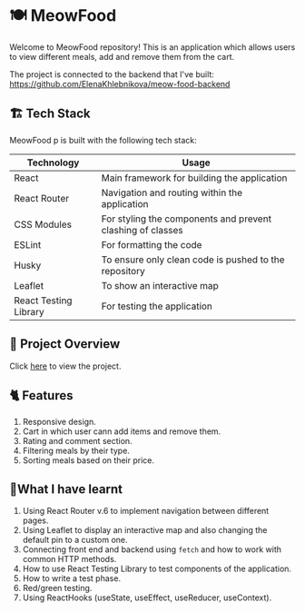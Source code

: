 # 🍽️ MeowFood

Welcome to MeowFood repository! This is an application which allows users to view different meals, add and remove them from the cart. 


The project is connected to the backend that I've built: https://github.com/ElenaKhlebnikova/meow-food-backend

## 🏗️ Tech Stack

MeowFood p is built with the following tech stack:

| Technology                                                          | Usage                                                                                                          |
| ------------------------------------------------------------------- | -------------------------------------------------------------------------------------------------------------- |
| React                                     | Main framework for building the application         |
| React Router                                    |Navigation and routing within the application |
| CSS Modules                           | For styling the components and prevent clashing of classes                                    |
| ESLint                                 | For formatting the code                                     |
| Husky                              | To ensure only clean code is pushed to the repository                                        |
| Leaflet                    | To show an interactive map                                    |
| React Testing Library                                   | For testing the application                                           |
                                                              

## 👀 Project Overview

Click  [here](https://dashing-cupcake-30c83a.netlify.app) to view the project.

## 🐈 Features 

1. Responsive design.
2. Cart in which user cann add items and remove them. 
3. Rating and comment section.
4. Filtering meals by their type. 
5. Sorting meals based on their price. 


## 📖What I have learnt
1. Using React Router v.6 to implement navigation between different pages.
2. Using Leaflet to display an interactive map and also changing the default pin to a custom one.
3. Connecting front end and backend using `fetch` and how to work with common HTTP methods.
4. How to use React Testing Library to test components of the application.
5. How to write a test phase.
6. Red/green testing.
7. Using ReactHooks (useState, useEffect, useReducer, useContext).

